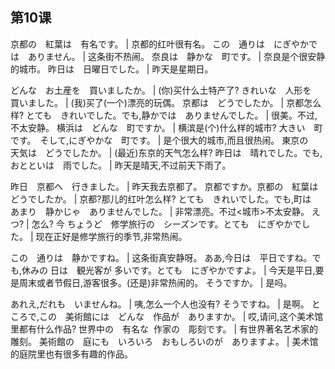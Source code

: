 ## 第10课

京都の　紅葉は　有名です。  |  京都的红叶很有名。
この　通りは　にぎやかでは　ありません。  |  这条街不热闹。
奈良は　静かな　町です。  |  奈良是个很安静的城市。
昨日は　日曜日でした。  |  昨天是星期日。


どんな　お土産を　買いましたか。  |  (你)买什么土特产了?
きれいな　人形を　買いました。  |  (我)买了(一个)漂亮的玩偶。
京都は　どうでしたか。  |  京都怎么样?
とても　きれいでした。でも,静かでは　ありませんでした。  |  很美。不过,不太安静。
横浜は　どんな　町ですか。  |  横滨是(个)什么样的城市?
大きい　町です。　そして,にぎやかな　町です。  |  是个很大的城市,而且很热闹。
東京の　天気は　どうでしたか。  |  (最近)东京的天气怎么样?
昨日は　晴れでした。でも,おとといは　雨でした。  |  昨天是晴天,不过前天下雨了。


昨日　京都へ　行きました。  |  昨天我去京都了。
京都ですか。京都の　紅葉は　どうでしたか。  |  京都?那儿的红叶怎么样?
とても　きれいでした。でも,町は　あまり　静かじゃ　ありませんでした。  |  非常漂亮。不过<城市>不太安静。
えつ?  |  怎么?
今 ちょうど　修学旅行の　シーズンです。とても　にぎやかでした。  |  现在正好是修学旅行的季节,非常热闹。


この　通りは　静かですね。  |  这条街真安静呀。
ああ,今日は　平日ですね。でも,休みの 日は　観光客が 多いです。とても　にぎやかですよ。  |  今天是平日,要是周末或者节假日,游客很多。(还是)非常热闹的。
そうですか。  |  是吗。


あれえ,だれも　いませんね。  |  咦,怎么一个人也没有?
そうですね。  |  是啊。
ところで,この　美術館には　どんな　作品が　ありますか。  |  哎,请问,这个美术馆里都有什么作品?
世界中の　有名な  作家の　彫刻です。  |  有世界著名艺术家的雕刻。
美術館の　庭にも　いろいろ　おもしろいのが　ありますよ。  |  美术馆的庭院里也有很多有趣的作品。